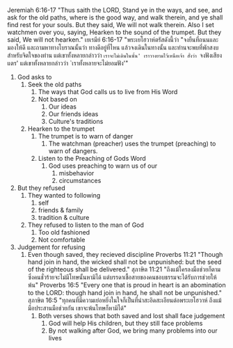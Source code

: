 Jeremiah 6:16-17 "Thus saith the LORD, Stand ye in the ways, and see, and ask for the old paths, where is the good way, and walk therein, and ye shall find rest for your souls. But they said, We will not walk therein. Also I set watchmen over you, saying, Hearken to the sound of the trumpet. But they said, We will not hearken."
เยเรมีย์ 6:16-17 "พระเยโฮวาห์ตรัสดังนี้ว่า "จงยืนที่ถนนและมองให้ดี และถามหาทางโบราณนั้นว่า ทางดีอยู่ที่ไหน แล้วจงเดินในทางนั้น และท่านจะพบที่พักสงบสำหรับจิตใจของท่าน แต่เขาทั้งหลายกล่าวว่า `เราจะไม่เดินในนั้น' เราวางยามไว้เหนือเจ้า สั่งว่า `จงฟังเสียงแตร' แต่เขาทั้งหลายกล่าวว่า `เราทั้งหลายจะไม่ยอมฟัง'"

1. God asks to 
   1. Seek the old paths
      1. The ways that God calls us to live from His Word
      2. Not based on
         1. Our ideas
         2. Our friends ideas
         3. Culture's traditions
   2. Hearken to the trumpet
      1. The trumpet is to warn of danger
         1. The watchman (preacher) uses the trumpet (preaching) to warn of dangers.
      2. Listen to the Preaching of Gods Word
         1. God uses preaching to warn us of our 
            1. misbehavior
            2. circumstances
2. But they refused
   1. They wanted to following
      1. self
      2. friends & family
      3. tradition & culture
   2. They refused to listen to the man of God
      1. Too old fashioned
      2. Not comfortable
3. Judgement for refusing
   1. Even though saved, they recieved discipline
      Proverbs 11:21 "Though hand join in hand, the wicked shall not be unpunished: but the seed of the righteous shall be delivered."
      สุภาษิต 11:21 "ถึงแม้ใครลงมือช่วยก็ตาม ซึ่งคนชั่วร้ายจะไม่มีโทษนั้นหามิได้ แต่บรรดาเชื้อสายของคนชอบธรรมจะได้รับการช่วยให้พ้น"
      Proverbs 16:5 "Every one that is proud in heart is an abomination to the LORD: though hand join in hand, he shall not be unpunished."
      สุภาษิต 16:5 "ทุกคนที่มีความเย่อหยิ่งในใจก็เป็นที่น่าสะอิดสะเอียนต่อพระเยโฮวาห์ ถึงแม้มือประสานมือช่วยกัน เขาจะพ้นโทษก็หามิได้"
      1. Both verses shows that both saved and lost shall face judgement
         1. God will help His children, but they still face problems
         2. By not walking after God, we bring many problems into our lives